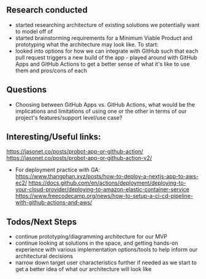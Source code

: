 ## Research conducted
-   started researching architecture of existing solutions we potentially want to model off of
-   started brainstorming requirements for a Minimum Viable Product and prototyping what the architecture may look like. To start:
  -   looked into options for how we can integrate with GitHub such that each pull request triggers a new build of the app
    -    played around with GitHub Apps and GitHub Actions to get a better sense of what it's like to use them and pros/cons of each

## Questions
- Choosing between GitHub Apps vs. GitHub Actions, what would be the implications and limitations of using one or the other in terms of our project's features/support level/use case?

## Interesting/Useful links:
https://jasonet.co/posts/probot-app-or-github-action/
https://jasonet.co/posts/probot-app-or-github-action-v2/
- For deployment practice with GA:
https://www.thangphan.xyz/posts/how-to-deploy-a-nextjs-app-to-aws-ec2/
https://docs.github.com/en/actions/deployment/deploying-to-your-cloud-provider/deploying-to-amazon-elastic-container-service
https://www.freecodecamp.org/news/how-to-setup-a-ci-cd-pipeline-with-github-actions-and-aws/
	
##  Todos/Next Steps
-   continue prototyping/diagramming architecture for our MVP
-   continue looking at solutions in the space, and getting hands-on experience with various implementation options/tools to help inform our architectural decisions
-   narrow down target user characteristics further if needed as we start to get a better idea of what our architecture will look like
